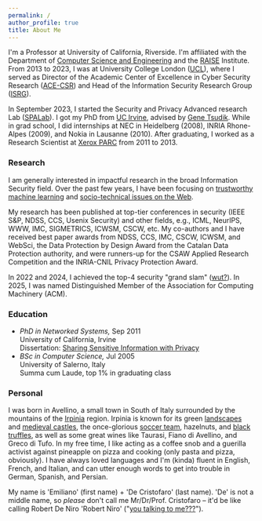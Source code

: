 ```yaml
---
permalink: /
author_profile: true
title: About Me
---
```



I'm a Professor at University of California, Riverside. I'm affiliated with the Department of [Computer Science and Engineering](https://www1.cs.ucr.edu) and the [RAISE](https://raise.ucr.edu/) Institute.
From 2013 to 2023, I was at University College London ([UCL](http://www.ucl.ac.uk/)), where I served as Director of the Academic Center of Excellence in Cyber Security Research ([ACE-CSR](https://www.ucl.ac.uk/cybersecurity-centre-of-excellence/)) and Head of the Information Security Research Group ([ISRG](https://sec.cs.ucl.ac.uk)).

In September 2023, I started the Security and Privacy Advanced research Lab ([SPALab](https://spalab.cs.ucr.edu)).
I got my PhD from [UC Irvine](https://www.cs.uci.edu), advised by [Gene Tsudik](https://www.ics.uci.edu/~gts/).
While in grad school, I did internships at NEC in Heidelberg (2008), INRIA Rhone-Alpes (2009), and Nokia in Lausanne (2010).
After graduating, I worked as a Research Scientist at [Xerox PARC](http://www.parc.com/) from 2011 to 2013.

### Research

I am generally interested in impactful research in the broad Information Security field. Over the past few years, I have been focusing on [trustworthy machine learning](https://emilianodc.com/trustworthy-ML) and [socio-technical issues on the Web](https://emilianodc.com/cybersafety/).

My research has been published at top-tier conferences in security (IEEE S&P, NDSS, CCS, Usenix Security) and other fields, e.g., ICML, NeurIPS, WWW, IMC, SIGMETRICS, ICWSM, CSCW, etc. My co-authors and I have received best paper awards from NDSS, CCS, IMC, CSCW, ICWSM, and WebSci, the Data Protection by Design Award from the Catalan Data Protection authority, and were runners-up for the CSAW Applied Research Competition and the INRIA-CNIL Privacy Protection Award. 

In 2022 and 2024, I achieved the top-4 security "grand slam" (<a href="images/eye_roll.jpg" target=_blank>wut?</a>).
In 2025, I was named Distinguished Member of the Association for Computing Machinery (ACM).


### Education
- *PhD in Networked Systems,* Sep 2011   
  University of California, Irvine  
  Dissertation: [Sharing Sensitive Information with Privacy](https://emilianodc.com/PAPERS/dissertation.pdf) 
- *BSc in Computer Science,* Jul 2005  
  University of Salerno, Italy  
  Summa cum Laude, top 1% in graduating class
 

### Personal
I was born in Avellino, a small town in South of Italy surrounded by the mountains of the [Irpinia](https://en.wikipedia.org/wiki/Irpinia) region. Irpinia is known for its green [landscapes](https://web.unisa.it/en/campus-life/surroundings/irpinia) and <a href="images/castles.jpg" target="_blank">medieval castles</a>, the once-glorious [soccer team](https://en.wikipedia.org/wiki/U.S._Avellino_1912), hazelnuts, and <a href="images/truffle.jpg" target="_blank">black truffles</a>, as well as some great wines like Taurasi, Fiano di Avellino, and Greco di Tufo. 
In my free time, I like acting as a coffee snob and a guerilla activist against pineapple on pizza and cooking (only pasta and pizza, obviously). 
I have always loved languages and I'm (kinda) fluent in English, French, and Italian, and can utter enough words to get into trouble in German, Spanish, and Persian.

My name is 'Emiliano' (first name) + 'De Cristofaro' (last name). 'De' is not a middle name, so _please_ don't call me Mr/Dr/Prof. Cristofaro &ndash; it'd be like calling Robert De Niro 'Robert Niro' ("<a href="https://www.youtube.com/watch?v=-QWL-FwX4t4&t=52s" target="_blank">you talking to me???</a>").
